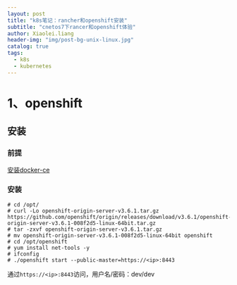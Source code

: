 ```yaml
---
layout: post
title: "k8s笔记：rancher和openshift安装"
subtitle: "cnetos7下rancer和openshift体验"
author: Xiaolei.liang
header-img: "img/post-bg-unix-linux.jpg"
catalog: true
tags:
  - k8s
  - kubernetes
---
```

# 1、openshift
## 安装
### 前提
[安装docker-ce](http://www.liangxiaolei.fun/2019/11/18/docker%E7%AC%94%E8%AE%B0-centos%E4%B8%AD%E5%AE%89%E8%A3%85docker-ce/)
### 安装
```
# cd /opt/
# curl -Lo openshift-origin-server-v3.6.1.tar.gz  https://github.com/openshift/origin/releases/download/v3.6.1/openshift-origin-server-v3.6.1-008f2d5-linux-64bit.tar.gz
# tar -zxvf openshift-origin-server-v3.6.1.tar.gz
# mv openshift-origin-server-v3.6.1-008f2d5-linux-64bit openshift
# cd /opt/openshift
# yum install net-tools -y
# ifconfig
# ./openshift start --public-master=https://<ip>:8443
```

通过``https://<ip>:8443``访问，用户名/密码：dev/dev
